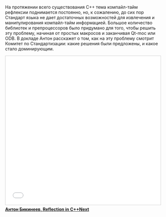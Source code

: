 На протяжении всего существования C++ тема компайл-тайм рефлексии поднимается постоянно, но, к сожалению, до сих пор Стандарт языка не дает достаточных возможностей для извлечения и манипулирования компайл-тайм информацией. Большое количество библиотек и препроцессоров было придумано для того, чтобы решить эту проблему, начиная от простых макросов и заканчивая Qt-moc или ODB. В докладе Антон расскажет о том, как на эту проблему смотрит Комитет по Стандартизации: какие решения были предложены, и какое стало доминирующим.

<iframe src="//www.slideshare.net/slideshow/embed_code/key/irytbYxm77bL2O" width="595" height="485" frameborder="0" marginwidth="0" marginheight="0" scrolling="no" style="border:1px solid #CCC; border-width:1px; margin-bottom:5px; max-width: 100%;" allowfullscreen> </iframe> <div style="margin-bottom:5px"> <strong> <a href="//www.slideshare.net/SergeyPlatonov/reflection-in-cnext" title="Антон Бикинеев, Reflection in C++Next" target="_blank">Антон Бикинеев, Reflection in C++Next</a> 
